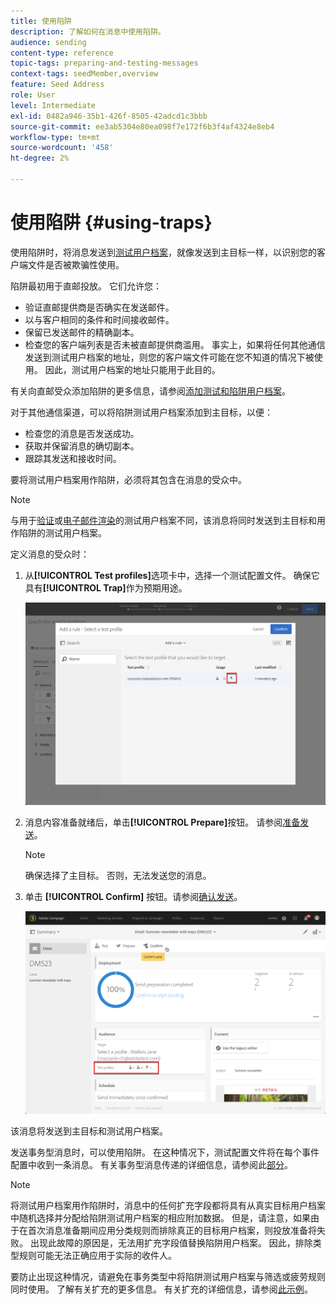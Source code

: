 ```yaml
---
title: 使用陷阱
description: 了解如何在消息中使用陷阱。
audience: sending
content-type: reference
topic-tags: preparing-and-testing-messages
context-tags: seedMember,overview
feature: Seed Address
role: User
level: Intermediate
exl-id: 0482a946-35b1-426f-8505-42adcd1c3bbb
source-git-commit: ee3ab5304e80ea098f7e172f6b3f4af4324e8eb4
workflow-type: tm+mt
source-wordcount: '458'
ht-degree: 2%

---
```


# 使用陷阱 {#using-traps}

使用陷阱时，将消息发送到[测试用户档案](../../audiences/using/managing-test-profiles.md)，就像发送到主目标一样，以识别您的客户端文件是否被欺骗性使用。

陷阱最初用于直邮投放。 它们允许您：

* 验证直邮提供商是否确实在发送邮件。
* 以与客户相同的条件和时间接收邮件。
* 保留已发送邮件的精确副本。
* 检查您的客户端列表是否未被直邮提供商滥用。 事实上，如果将任何其他通信发送到测试用户档案的地址，则您的客户端文件可能在您不知道的情况下被使用。 因此，测试用户档案的地址只能用于此目的。

有关向直邮受众添加陷阱的更多信息，请参阅[添加测试和陷阱用户档案](../../channels/using/defining-the-direct-mail-audience.md#adding-test-and-trap-profiles)。

对于其他通信渠道，可以将陷阱测试用户档案添加到主目标，以便：

* 检查您的消息是否发送成功。
* 获取并保留消息的确切副本。
* 跟踪其发送和接收时间。

要将测试用户档案用作陷阱，必须将其包含在消息的受众中。

>[!NOTE]
>
>与用于[验证](../../sending/using/sending-proofs.md)或[电子邮件渲染](../../sending/using/email-rendering.md)的测试用户档案不同，该消息将同时发送到主目标和用作陷阱的测试用户档案。

定义消息的受众时：

1. 从&#x200B;**[!UICONTROL Test profiles]**&#x200B;选项卡中，选择一个测试配置文件。 确保它具有&#x200B;**[!UICONTROL Trap]**&#x200B;作为预期用途。

   ![](assets/trap_select.png)

1. 消息内容准备就绪后，单击&#x200B;**[!UICONTROL Prepare]**&#x200B;按钮。 请参阅[准备发送](../../sending/using/preparing-the-send.md)。
   >[!NOTE]
   >
   >确保选择了主目标。 否则，无法发送您的消息。

1. 单击 **[!UICONTROL Confirm]** 按钮。请参阅[确认发送](../../sending/using/confirming-the-send.md)。

   ![](assets/trap_confirm.png)

该消息将发送到主目标和测试用户档案。

发送事务型消息时，可以使用陷阱。 在这种情况下，测试配置文件将在每个事件配置中收到一条消息。 有关事务型消息传递的详细信息，请参阅此[部分](../../channels/using/getting-started-with-transactional-msg.md)。

>[!NOTE]
>
>将测试用户档案用作陷阱时，消息中的任何扩充字段都将具有从真实目标用户档案中随机选择并分配给陷阱测试用户档案的相应附加数据。 但是，请注意，如果由于在首次消息准备期间应用分类规则而排除真正的目标用户档案，则投放准备将失败。 出现此故障的原因是，无法用扩充字段值替换陷阱用户档案。 因此，排除类型规则可能无法正确应用于实际的收件人。
>
>要防止出现这种情况，请避免在事务类型中将陷阱测试用户档案与筛选或疲劳规则同时使用。 了解有关扩充的更多信息。 有关扩充的详细信息，请参阅[此示例](../../automating/using/enriching-profile-data-file.md)。

